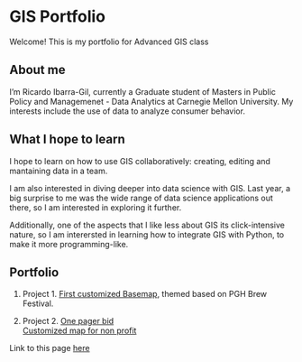 # GIS Portfolio
Welcome! This is my portfolio for Advanced GIS class


## About me
I’m Ricardo Ibarra-Gil, currently a Graduate student of Masters in Public Policy and Managemenet - Data Analytics at Carnegie Mellon University. My interests include the use of data to analyze consumer behavior.  

## What I hope to learn
I hope to learn on how to use GIS collaboratively: creating, editing and mantaining data in a team. 

I am also interested in diving deeper into data science with GIS. Last year, a big surprise to me was the wide range of data science applications out there, so I am interested in exploring it further.

Additionally, one of the aspects that I like less about GIS its click-intensive nature, so I am interersted in learning how to integrate GIS with Python, to make it more programming-like.


## Portfolio
1. Project 1. [First customized Basemap]((https://ribarragi.github.io/GIS_portfolio/summerfestdemo.html#brew-fest-2023-map) ), themed based on PGH Brew Festival.

2. Project 2. [One pager bid](https://ribarragi.github.io/GIS_portfolio/Onepage_bid.html)  
[Customized map for non profit](https://ribarragi.github.io/GIS_portfolio/google_map_style_teleton.html)  









Link to this page [here](https://ribarragi.github.io/GIS_portfolio/)


